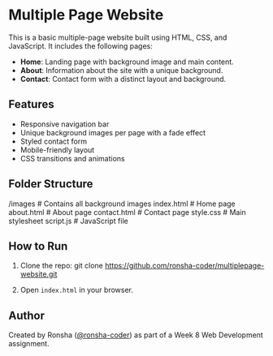 # Multiple Page Website

This is a basic multiple-page website built using HTML, CSS, and JavaScript. It includes the following pages:

- **Home**: Landing page with background image and main content.
- **About**: Information about the site with a unique background.
- **Contact**: Contact form with a distinct layout and background.

## Features

- Responsive navigation bar
- Unique background images per page with a fade effect
- Styled contact form
- Mobile-friendly layout
- CSS transitions and animations

## Folder Structure

/images # Contains all background images
index.html # Home page
about.html # About page
contact.html # Contact page
style.css # Main stylesheet
script.js # JavaScript file

## How to Run

1. Clone the repo:
   git clone https://github.com/ronsha-coder/multiplepage-website.git

   
2. Open `index.html` in your browser.

## Author

Created by Ronsha ([@ronsha-coder](https://github.com/ronsha-coder)) as part of a Week 8 Web Development assignment.

